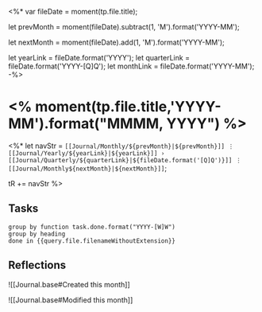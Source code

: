 <%*
var fileDate = moment(tp.file.title);

let prevMonth = moment(fileDate).subtract(1, 'M').format('YYYY-MM');

let nextMonth = moment(fileDate).add(1, 'M').format('YYYY-MM');

let yearLink = fileDate.format('YYYY');
let quarterLink = fileDate.format('YYYY-[Q]Q');
let monthLink = fileDate.format('YYYY-MM');
-%>

# <% moment(tp.file.title,'YYYY-MM').format("MMMM, YYYY") %>

<%*
let navStr = `[[Journal/Monthly/${prevMonth}|${prevMonth}]] ⋮ [[Journal/Yearly/${yearLink}|${yearLink}]] › [[Journal/Quarterly/${quarterLink}|${fileDate.format('[Q]Q')}]] ⋮ [[Journal/Monthly${nextMonth}|${nextMonth}]]`;

tR += navStr
%>

## Tasks

```tasks
group by function task.done.format("YYYY-[W]W")
group by heading
done in {{query.file.filenameWithoutExtension}}
```

## Reflections

![[Journal.base#Created this month]]

![[Journal.base#Modified this month]]